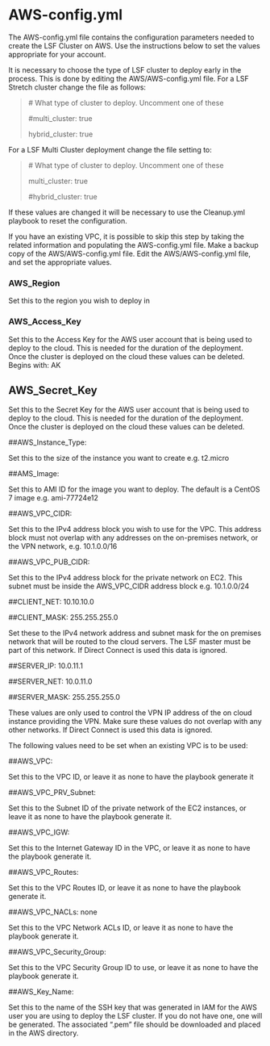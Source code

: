 # AWS-config.yml

The AWS-config.yml file contains the configuration parameters needed to create the LSF Cluster on AWS.  Use the instructions below to set the values appropriate for your account.

It is necessary to choose the type of LSF cluster to deploy early in the process.  This is done by editing the AWS/AWS-config.yml file.  For a LSF Stretch cluster change the file as follows:

> \# What type of cluster to deploy.  Uncomment one of these
>
> \#multi_cluster: true
>
> hybrid_cluster: true

For a LSF Multi Cluster deployment change the file setting to:

> \# What type of cluster to deploy.  Uncomment one of these
>
> multi_cluster: true
>
> \#hybrid_cluster: true

If these values are changed it will be necessary to use the Cleanup.yml playbook to reset the configuration.  

If you have an existing VPC, it is possible to skip this step by taking the related information and populating the AWS-config.yml file.
Make a backup copy of the AWS/AWS-config.yml file.  Edit the AWS/AWS-config.yml file, and set the appropriate values.

### AWS_Region   		

Set this to the region you wish to deploy in

### AWS_Access_Key 	

Set this to the Access Key for the AWS user account that is being used to deploy to the cloud.  This is needed for the duration of the deployment.  Once the cluster is deployed on the cloud these values can be deleted. Begins with: AK

## AWS_Secret_Key 	

Set this to the Secret Key for the AWS user account that is being used to deploy to the cloud.  This is needed for the duration of the deployment.  Once the cluster is deployed on the cloud these values can be deleted. 

##AWS_Instance_Type: 

Set this to the size of the instance you want to create e.g. t2.micro

##AMS_Image: 

Set this to AMI ID for the image you want to deploy.  The default is a CentOS 7 image e.g.  ami-77724e12

##AWS_VPC_CIDR: 

Set this to the IPv4 address block you wish to use for the VPC.  This address block must not overlap with any addresses on the on-premises network, or the VPN network, e.g.  10.1.0.0/16

##AWS_VPC_PUB_CIDR: 

Set this to the IPv4 address block for the private network on EC2.  This subnet must be inside the AWS_VPC_CIDR address block e.g. 10.1.0.0/24

##CLIENT_NET: 10.10.10.0

##CLIENT_MASK: 255.255.255.0

Set these to the IPv4 network address and subnet mask for the on premises network that will be routed to the cloud servers.  The LSF master must be part of this network.  If Direct Connect is used this data is ignored.

##SERVER_IP: 10.0.11.1

##SERVER_NET: 10.0.11.0

##SERVER_MASK: 255.255.255.0

These values are only used to control the VPN IP address of the on cloud instance providing the VPN.  Make sure these values do not overlap with any other networks.  If Direct Connect is used this data is ignored.

The following values need to be set when an existing VPC is to be used:

##AWS_VPC:

Set this to the VPC ID, or leave it as none to have the playbook generate it

##AWS_VPC_PRV_Subnet:

Set this to the Subnet ID of the private network of the EC2 instances, or leave it as none to have the playbook generate it. 

##AWS_VPC_IGW:

Set this to the Internet Gateway ID in the VPC, or leave it as none to have the playbook generate it. 

##AWS_VPC_Routes:

Set this to the VPC Routes ID, or leave it as none to have the playbook generate it.

##AWS_VPC_NACLs: none

Set this to the VPC Network ACLs ID, or leave it as none to have the playbook generate it.

##AWS_VPC_Security_Group:

Set this to the VPC Security Group ID to use, or leave it as none to have the playbook generate it.

##AWS_Key_Name:

Set this to the name of the SSH key that was generated in IAM for the AWS user you are using to deploy the LSF cluster.  If you do not have one, one will be generated.  The associated “.pem” file should be downloaded and placed in the AWS directory.

